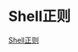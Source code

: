 <!--
 * @Author: tangdaoyong
 * @Date: 2021-01-21 10:43:22
 * @LastEditors: tangdaoyong
 * @LastEditTime: 2021-01-21 10:43:48
 * @Description: Shell正则
-->
# Shell正则

[Shell正则](https://www.cnblogs.com/hb91/p/9969307.html)